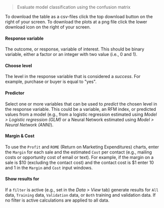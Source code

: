 > Evaluate model classification using the confusion matrix

To download the table as a csv-files click the top download button on the right of your screen. To download the plots at a png file click the lower download icon on the right of your screen.

#### Response variable

The outcome, or response, variable of interest. This should be binary variable, either a factor or an integer with two value (i.e., 0 and 1).

#### Choose level

The level in the response variable that is considered a _success_. For example, purchase or buyer is equal to "yes".

#### Predictor

Select one or more variables that can be used to _predict_ the chosen level in the response variable. This could be a variable, an RFM index, or predicted values from a model (e.g., from a logistic regression estimated using _Model > Logistic regression (GLM)_ or a Neural Network estimated using _Model > Neural Network (ANN)_).

#### Margin & Cost

To use the `Profit` and `ROME` (Return on Marketing Expenditures) charts, enter the `Margin` for each sale and the estimated `Cost` per contact (e.g., mailing costs or opportunity cost of email or text). For example, if the margin on a sale is \$10 (excluding the contact cost) and the contact cost is \$1 enter 10 and 1 in the `Margin` and `Cost` input windows.

#### Show results for

If a `filter` is active (e.g., set in the _Data > View_ tab) generate results for `All` data, `Training` data, `Validation` data, or `Both` training and validation data. If no filter is active calculations are applied to all data.
